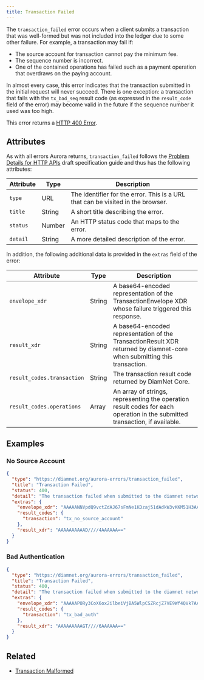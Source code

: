 ```yaml
---
title: Transaction Failed
---
```


The `transaction_failed` error occurs when a client submits a transaction that was well-formed but
was not included into the ledger due to some other failure. For example, a transaction may fail if:

- The source account for transaction cannot pay the minimum fee.
- The sequence number is incorrect.
- One of the contained operations has failed such as a payment operation that overdraws on the
  paying account.

In almost every case, this error indicates that the transaction submitted in the initial request
will never succeed. There is one exception: a transaction that fails with the `tx_bad_seq` result
code (as expressed in the `result_code` field of the error) may become valid in the future if the
sequence number it used was too high.

This error returns a
[HTTP 400 Error](https://developer.mozilla.org/en-US/docs/Web/HTTP/Response_codes).

## Attributes

As with all errors Aurora returns, `transaction_failed` follows the
[Problem Details for HTTP APIs](https://tools.ietf.org/html/draft-ietf-appsawg-http-problem-00)
draft specification guide and thus has the following attributes:

| Attribute   | Type   | Description                                                                     |
| ----------- | ------ | ------------------------------------------------------------------------------- |
| `type`      | URL    | The identifier for the error.  This is a URL that can be visited in the browser.|
| `title`     | String | A short title describing the error.                                             |
| `status`    | Number | An HTTP status code that maps to the error.                                     |
| `detail`    | String | A more detailed description of the error.                                       |

In addition, the following additional data is provided in the `extras` field of the error:

| Attribute                  | Type   | Description                                                                                                                 |
|----------------------------|--------|-----------------------------------------------------------------------------------------------------------------------------|
| `envelope_xdr`             | String | A base64-encoded representation of the TransactionEnvelope XDR whose failure triggered this response.                       |
| `result_xdr`               | String | A base64-encoded representation of the TransactionResult XDR returned by diamnet-core when submitting this transaction.     |
| `result_codes.transaction` | String | The transaction result code returned by DiamNet Core.                                                                       |
| `result_codes.operations`  | Array  | An array of strings, representing the operation result codes for each operation in the submitted transaction, if available. |


## Examples

### No Source Account
```json
{
  "type": "https://diamnet.org/aurora-errors/transaction_failed",
  "title": "Transaction Failed",
  "status": 400,
  "detail": "The transaction failed when submitted to the diamnet network. The `extras.result_codes` field on this response contains further details.  Descriptions of each code can be found at: https://www.diamnet.org/developers/learn/concepts/list-of-operations.html",
  "extras": {
    "envelope_xdr": "AAAAANNVpdQ9vctZdAJ67sFmNe1KDzaj51dAdkW3vKKM51H3AAAAZAAAAABJlgLSAAAAAAAAAAAAAAABAAAAAAAAAAEAAAAA01Wl1D29y1l0AnruwWY17UoPNqPnV0B2Rbe8ooznUfcAAAAAAAAAAAL68IAAAAAAAAAAAA==",
    "result_codes": {
      "transaction": "tx_no_source_account"
    },
    "result_xdr": "AAAAAAAAAAD////4AAAAAA=="
  }
}
```

### Bad Authentication
```json
{
  "type": "https://diamnet.org/aurora-errors/transaction_failed",
  "title": "Transaction Failed",
  "status": 400,
  "detail": "The transaction failed when submitted to the diamnet network. The `extras.result_codes` field on this response contains further details.  Descriptions of each code can be found at: https://www.diamnet.org/developers/learn/concepts/list-of-operations.html",
  "extras": {
    "envelope_xdr": "AAAAAPORy3CoX6ox2ilbeiVjBA5WlpCSZRcjZ7VE9Wf4QVk7AAAAZAAAQz0AAAACAAAAAAAAAAAAAAABAAAAAAAAAAEAAAAA85HLcKhfqjHaKVt6JWMEDlaWkJJlFyNntUT1Z/hBWTsAAAAAAAAAAAL68IAAAAAAAAAAARN17BEAAABAA9Ad7OKc7y60NT/JuobaHOfmuq8KbZqcV6G/es94u9yT84fi0aI7tJsFMOyy8cZ4meY3Nn908OU+KfRWV40UCw==",
    "result_codes": {
      "transaction": "tx_bad_auth"
    },
    "result_xdr": "AAAAAAAAAGT////6AAAAAA=="
  }
}
```

## Related

- [Transaction Malformed](./transaction-malformed.md)
